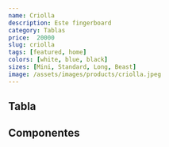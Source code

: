 ```yaml
---
name: Criolla
description: Este fingerboard
category: Tablas
price:  20000
slug: criolla
tags: [featured, home]
colors: [white, blue, black]
sizes: [Mini, Standard, Long, Beast]
image: /assets/images/products/criolla.jpeg
---
```


## Tabla

## Componentes
